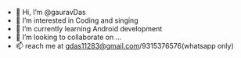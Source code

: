 - 👋 Hi, I’m @gauravDas
- 👀 I’m interested in Coding and singing
- 🌱 I’m currently learning Android development
- 💞️ I’m looking to collaborate on ...
- 📫  reach me at gdas11283@gmail.com/9315376576(whatsapp only)

<!---
gaurav11283/gaurav11283 is a ✨ special ✨ repository because its `README.md` (this file) appears on your GitHub profile.
You can click the Preview link to take a look at your changes.
--->
